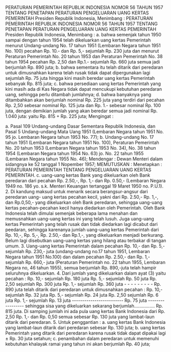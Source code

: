  PERATURAN PEMERINTAH REPUBLIK INDONESIA NOMOR 56 TAHUN 1957 TENTANG PENETAPAN PERATURAN PENGELUARAN UANG KERTAS PEMERINTAH Presiden Republik Indonesia, Menimbang : PERATURAN PEMERINTAH REPUBLIK INDONESIA NOMOR 56 TAHUN 1957 TENTANG PENETAPAN PERATURAN PENGELUARAN UANG KERTAS PEMERINTAH Presiden Republik Indonesia, Menimbang :
a. bahwa semenjak tahun 1950 sampai dengan tahun 1954 telah dikeluarkan uang kertas Pemerintah menurut Undang-undang No. 17 tahun 1951 (Lembaran Negara tahun 1951 No. 100) pecahan Rp. 10.- dan Rp. 5,- sejumlah Rp. 230 juta dan menurut Peraturan Pemerintah No. 20 tahun 1953 dan Peraturan Pemerintah No. 38 tahun 1954 pecahan Rp. 2,50 dan Rp.1.- sejumlah Rp. 660 juta semua jadi berjumlah Rp. 890 juta;
b. bahwa sementara itu telah ditarik dari peredaran untuk dimusnahkan karena telah rusak tidak dapat dipergunakan lagi sejumlah Rp. 75 juta hingga kini masih beredar uang kertas Pemerintah sebanyak Rp. 815 juta;
c. bahwa persediaan uang kertas Pemerintah yang kini masih ada di Kas Negara tidak dapat mencukupi kebutuhan peredaran uang, sehingga perlu ditambah jumlahnya;
d. bahwa banyaknya yang ditambahkan akan berjumlah nominal Rp. 225 juta yang terdiri dari pecahan Rp. 2,50 sebesar nominal Rp. 125 juta dan Rp. 1.- sebesar nominal Rp. 100 juta, dengan demikian jumlah yang akan beredar semua jadi nominal Rp. 1.040 juta: yaitu Rp. 815 + Rp. 225 juta;
Mengingat :

a. Pasal 109 Undang-undang Dasar Sementara Republik Indonesia, dan Pasal 5 Undang-undang Mata Uang 1951 (Lembaran Negara tahun 1951 No. 95 jo. Lembaran Negara tahun 1953 No. 77);
b. Undang-undang No. 17 tahun 1951 (Lembaran Negara tahun 1951 No. 100), Peraturan Pemerintah No. 20 tahun 1953 (Lembaran Negara tahun 1953 No. 34), No. 38 tahun 1954 (Lembaran Negara tahun 1954 No. 63) jo. No. 22 tahun 1955 (Lembaran Negara tahun 1955 No. 46); Mendengar : Dewan Menteri dalam sidangnya ke 52 tanggal 1 Nopember 1957;
MEMUTUSKAN :
 Menetapkan : PERATURAN PEMERINTAH TENTANG PENGELUARAN UANG KERTAS PEMERINTAH.
c. uang-uang kertas Bank yang dikeluarkan oleh Bank peredaran dari pecahan Rp. 2.50,-, Rp. 1,- dan Rp. 0.50,- (Lembaran Negara 1949 no. 186 yo. s.k. Menteri Keuangan tertanggal 19 Maret 1950 no. P.U.1). 2. Di kandung maksud untuk menarik secara berangsur-angsur dari peredaran uang- uang kertas pecahan kecil, yakni dari Rp. 2.50,- Rp. 1,-, dan Rp.0,50,- yang dikeluarkan oleh Bank peredaran, sehingga uang-uang kertas pecahan-pecahan kecil hanya diedarkan oleh Pemerintah. Oleh Bank Indonesia telah dimulai semenjak beberapa lama menahan dan memusnahkan uang-uang kertas ini yang telah lusuh. Juga uang-uang kertas Pemerintah yang telah rusak dan tidak diedarkan lagi dicabut dari peedaran, sehingga karenanya jumlah uang-uang kertas Pemerintah dari Rp. 10,-, Rp. 5,-, Rp. 2.50,- dan Rp.1,-, yang dikeluarkan menjadi berkurang. Belum lagi disebutkan uang-uang kertas yang hilang atau terbakar di tangan umum. 3. Uang-uang kertas Pemerintah dalam pecahan Rp. 10,- dan Rp. 5,- sejumlah Rp. 230,- juta (undang-undang no.17 tahun 1951, Lembaran Negara tahun 1951 No.100) dan dalam pecahan Rp. 2.50,- dan Rp. 1,- sejumlah Rp. 660,- juta (Peraturan Pemerintah no. 22 tahun 1955, Lembaran Negara no, 46 tahun 1955), semua berjumlah Rp. 890,-juta telah hampir seluruhnya dikeluarkan. 4. Dari jumlah yang dikeluarkan dalam ayat (3) yaitu pecahan : Rp. 10,- sejumlah Rp. 180 juta Rp. 5,- sejumlah Rp. 50 juta Rp. 2,50 sejumlah Rp. 300 juta Rp. 1,- sejumlah Rp. 360 juta - - - - - - - - - Rp. 890 juta telah ditarik dari peredaran untuk dimusnahkan pecahan : Rp. 10,- sejumlah Rp. 32 juta Rp. 5,- sejumlah Rp. 24 juta Rp. 2,50 sejumlah Rp. 6 juta Rp. 1,- sejumlah Rp. 13 juta ------------------------- Rp. 75 juta ----------------- sehingga sisa yang dikeluarkan sekarang berjumlah................ Rp. 815 juta. Di samping jumlah ini ada pula uang kertas Bank Indonesia dari Rp. 2,50 Rp. 1,- dan Rp. 0,50 semua sebesar Rp. 130 juta yang lambat-laun ditarik dari peredaran. 5. Untuk penggantian :
a. uang kertas Bank Indonesia yang lambat-laun ditarik dari peredaran sebesar Rp. 130 juta;
b. uang kertas Pemerintah yang ditarik dari peredaran karena rusak tidak dapat dipakai lagi ± Rp. 30 juta setahun;
c. penambahan dalam peredaran untuk memenuhi kebutuhan khalayak ramai yang tahun ini akan berjumlah Rp. 40 juta;